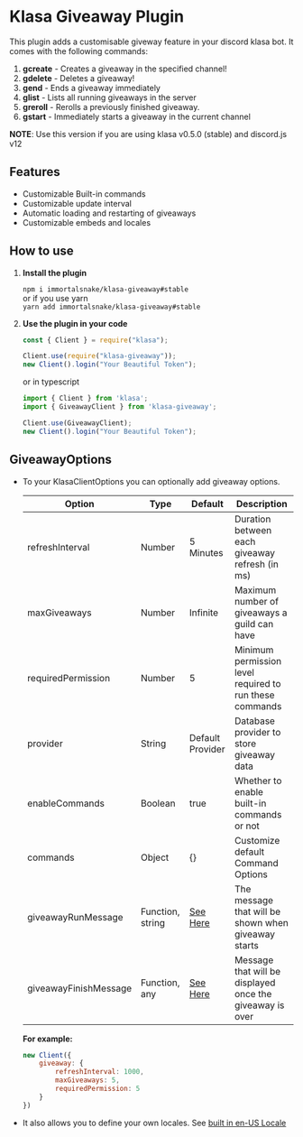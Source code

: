 # Klasa Giveaway Plugin

This plugin adds a customisable giveway feature in your discord klasa bot. It comes with the following commands:

1. **gcreate** - Creates a giveaway in the specified channel!
2. **gdelete** - Deletes a giveaway!
3. **gend** - Ends a giveaway immediately
4. **glist** - Lists all running giveaways in the server
5. **greroll** - Rerolls a previously finished giveaway.
6. **gstart** - Immediately starts a giveaway in the current channel

**NOTE**: Use this version if you are using klasa v0.5.0 (stable) and discord.js v12

## Features

* Customizable Built-in commands
* Customizable update interval
* Automatic loading and restarting of giveaways
* Customizable embeds and locales

## How to use

1. **Install the plugin**

   `npm i immortalsnake/klasa-giveaway#stable`\
   or if you use yarn\
   `yarn add immortalsnake/klasa-giveaway#stable`

2. **Use the plugin in your code**

   ```js
   const { Client } = require("klasa");

   Client.use(require("klasa-giveaway"));
   new Client().login("Your Beautiful Token");
   ```

   or in typescript

   ```ts
   import { Client } from 'klasa';
   import { GiveawayClient } from 'klasa-giveaway';

   Client.use(GiveawayClient);
   new Client().login("Your Beautiful Token");
   ```

## GiveawayOptions

* To your KlasaClientOptions you can optionally add giveaway options.
  
  | Option             | Type    | Default   | Description |
  |--------------------|---------|-----------|-------------|
  | refreshInterval    | Number  | 5 Minutes | Duration between each giveaway refresh (in ms) |
  | maxGiveaways       | Number  | Infinite  | Maximum number of giveaways a guild can have |
  | requiredPermission | Number  | 5         | Minimum permission level required to run these commands |
  | provider           | String  | Default Provider | Database provider to store giveaway data |
  | enableCommands     | Boolean | true      | Whether to enable built-in commands or not |
  | commands           | Object  | {}        | Customize default Command Options |
  | giveawayRunMessage   | Function, string  | [See Here](src/lib/util/constants.ts) | The message that will be shown when giveaway starts |
  | giveawayFinishMessage | Function, any | [See Here](src/lib/util/constants.ts) | Message that will be displayed once the giveaway is over |

  **For example:**
  
  ```js
  new Client({
      giveaway: {
          refreshInterval: 1000,
          maxGiveaways: 5,
          requiredPermission: 5
      }
  })
  ```

* It also allows you to define your own locales. See [built in en-US Locale](./src/languages/en-US.ts)
